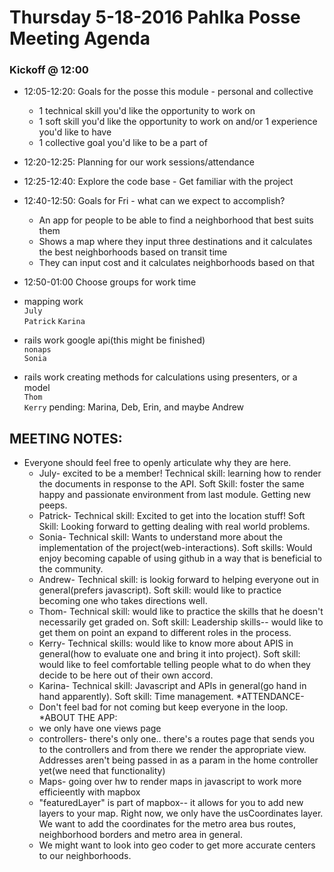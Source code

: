 # Thursday 5-18-2016 Pahlka Posse Meeting Agenda

### Kickoff @ 12:00

 * 12:05-12:20:  Goals for the posse this module - personal and collective
    *  1 technical skill you'd like the opportunity to work on
    *  1 soft skill you'd like the opportunity to work on and/or 1 experience you'd like to have
    *  1 collective goal you'd like to be a part of
 * 12:20-12:25:  Planning for our work sessions/attendance
 * 12:25-12:40:  Explore the code base - Get familiar with the project
 * 12:40-12:50:  Goals for Fri - what can we expect to accomplish?
   * An app for people to be able to find a neighborhood that best suits them
   * Shows a map where they input three destinations and it calculates the best neighborhoods based on transit time
   * They can input cost and it calculates neighborhoods based on that
   
* 12:50-01:00    Choose groups for work time
 * mapping work  
  `July`  
  `Patrick`
  `Karina`
 * rails work google api(this might be finished)  
  `nonaps`  
  `Sonia`  
 * rails work creating methods for calculations using presenters, or a model  
  `Thom`  
  `Kerry` 
pending: Marina, Deb, Erin, and maybe Andrew

## MEETING NOTES:
* Everyone should feel free to openly articulate why they are here. 
   * July- excited to be a member! Technical skill: learning how to render the documents in response to the API. Soft Skill: foster the same happy and passionate environment from last module. Getting new peeps. 
   * Patrick- Technical skill: Excited to get into the location stuff! Soft Skill: Looking forward to getting dealing with real world problems. 
   * Sonia- Technical skill: Wants to understand more about the implementation of the project(web-interactions). Soft skills: Would enjoy becoming capable of using github in a way that is beneficial to the community. 
   * Andrew- Technical skill: is lookig forward to helping everyone out in general(prefers javascript). Soft skill: would like to practice becoming one who takes directions well. 
   * Thom- Technical skill: would like to practice the skills that he doesn't necessarily get graded on. Soft skill: Leadership skills-- would like to get them on point an expand to different roles in the process. 
   * Kerry- Technical skills:  would like to know more about APIS in general(how to evaluate one and bring it into project). Soft skill: would like to feel comfortable telling people what to do when they decide to be here out of their own accord. 
   * Karina- Technical skill: Javascript and APIs in general(go hand in hand apparently). Soft skill: Time management. 
*ATTENDANCE- 
   * Don't feel bad for not coming but keep everyone in the loop. 
*ABOUT THE APP: 
   * we only have one views page
   * controllers- there's only one.. there's a routes page that sends you to the controllers and from there we render the appropriate view. Addresses aren't being passed in as a param in the home controller yet(we need that functionality)
   * Maps- going over hw to render maps in javascript to work more efficieently with mapbox
   * "featuredLayer" is part of mapbox-- it allows for you to add new layers to your map. Right now, we only have the usCoordinates layer. We want to add the coordinates for the metro area bus routes, neighborhood borders and metro area in general. 
   * We might want to look into geo coder to get more accurate centers to our neighborhoods. 

